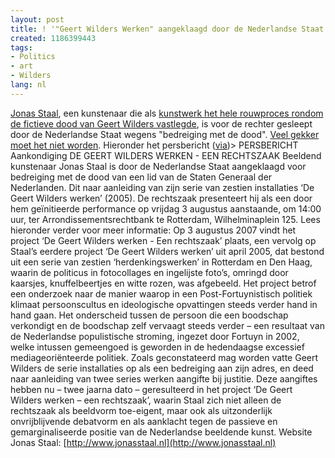 ```yaml
---
layout: post
title: ! '"Geert Wilders Werken" aangeklaagd door de Nederlandse Staat'
created: 1186399443
tags:
- Politics
- art
- Wilders
lang: nl
---
```

[Jonas Staal](http://www.jonasstaal.nl/), een kunstenaar die als [kunstwerk het hele rouwproces rondom de fictieve dood van Geert Wilders vastlegde](http://www.jonasstaal.nl/works/wilderswerken_nl.html), is voor de rechter gesleept door de Nederlandse Staat wegens "bedreiging met de dood". [Veel gekker moet het niet worden](http://www.google.nl/search?q=wilders+%22veel+gekker+moet+het+niet+worden%22&ie=UTF-8&oe=UTF-8). Hieronder het persbericht ([via](http://www.flexmens.org/drupal/?q=Geert_Wilders_Werken_voor_de_rechter))> PERSBERICHT  Aankondiging DE GEERT WILDERS WERKEN -  EEN RECHTSZAAK  Beeldend kunstenaar Jonas Staal is door de Nederlandse Staat aangeklaagd voor bedreiging met de dood van een lid van de Staten Generaal der Nederlanden. Dit naar aanleiding van zijn serie van zestien installaties ‘De Geert Wilders werken’ (2005). De rechtszaak presenteert hij als een door hem geïnitieerde performance op vrijdag 3 augustus aanstaande, om 14:00 uur, ter Arrondissementsrechtbank te Rotterdam, Wilhelminaplein 125.  Lees hieronder verder voor meer informatie:  Op 3 augustus 2007 vindt het project ‘De Geert Wilders werken - Een rechtszaak’ plaats, een vervolg op Staal’s eerdere project ‘De Geert Wilders werken’ uit april 2005, dat bestond uit een serie van zestien ‘herdenkingswerken’ in Rotterdam en Den Haag, waarin de politicus in fotocollages en ingelijste foto’s, omringd door kaarsjes, knuffelbeertjes en witte rozen, was afgebeeld. Het project betrof een onderzoek naar de manier waarop in een Post-Fortuynistisch politiek klimaat persoonscultus en ideologische opvattingen steeds verder hand in hand gaan. Het onderscheid tussen de persoon die een boodschap verkondigt en de boodschap zelf vervaagt steeds verder – een resultaat van de Nederlandse populistische stroming, ingezet door Fortuyn in 2002, welke intussen gemeengoed is geworden in de hedendaagse excessief mediageoriënteerde politiek.  Zoals geconstateerd mag worden vatte Geert Wilders de serie installaties op als een bedreiging aan zijn adres, en deed naar aanleiding van twee series werken aangifte bij justitie. Deze aangiftes hebben nu – twee jaarna dato – geresulteerd in het project ‘De Geert Wilders werken – een rechtszaak’, waarin Staal zich niet alleen de rechtszaak als beeldvorm toe-eigent, maar ook als uitzonderlijk onvrijblijvende debatvorm en als aanklacht tegen de passieve en gemarginaliseerde positie van de Nederlandse beeldende kunst.   Website Jonas Staal: [http://www.jonasstaal.nl](http://www.jonasstaal.nl)
